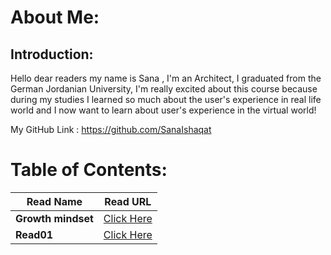 # About Me:

## Introduction:

Hello dear readers my name is Sana ,
I'm an Architect, I graduated from the German Jordanian University, I'm really excited about this course because during my studies I learned so much about the user's experience in real life world and I now want to learn about user's experience in the virtual world!

My GitHub Link : https://github.com/SanaIshaqat



# Table of Contents:

Read Name | Read URL
------------ | -------------
**Growth mindset** | [Click Here](https://sanaishaqat.github.io/Reading-Notes/)
**Read01** | [Click Here](https://sanaishaqat.github.io/Reading-Notes/Read01)